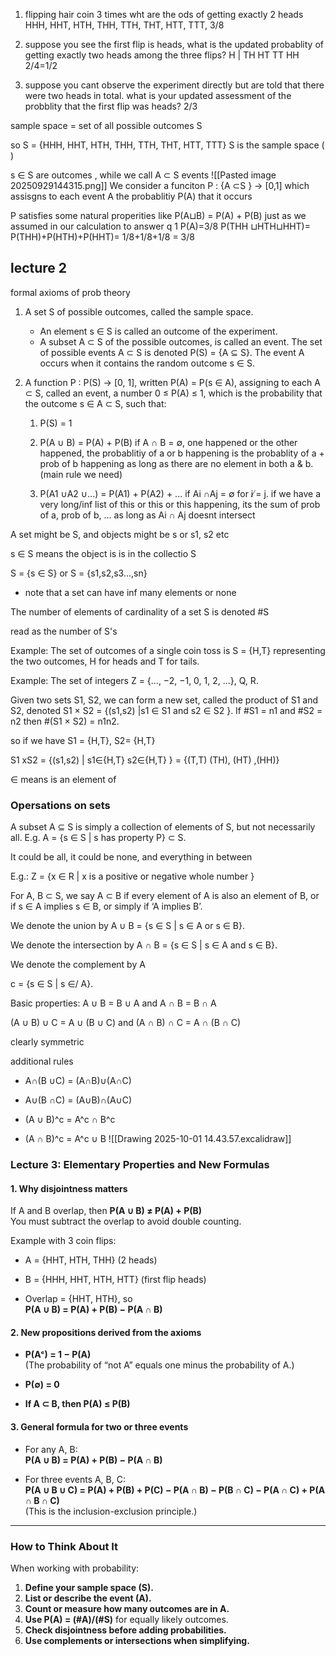 1. flipping hair coin 3 times wht are the ods of getting exactly 2 heads HHH, HHT, HTH, THH, TTH, THT, HTT, TTT, 3/8
    
2. suppose you see the first flip is heads, what is the updated probablity of getting exactly two heads among the three flips? H | TH HT TT HH 2/4=1/2
    
3. suppose you cant observe the experiment directly but are told that there were two heads in total. what is your updated assessment of the probblity that the first flip was heads? 2/3
    

sample space = set of all possible outcomes S

so S = {HHH, HHT, HTH, THH, TTH, THT, HTT, TTT} S is the sample space ( )

s ∈ S are outcomes , while we call A ⊂ S events ![[Pasted image 20250929144315.png]] We consider a funciton P : {A ⊂S } -> [0,1] which assisgns to each event A the probablitiy P(A) that it occurs

P satisfies some natural properities like P(A⊔B) = P(A) + P(B) just as we assumed in our calculation to answer q 1 P(A)=3/8 P(THH ⊔HTH⊔HHT)= P(THH)+P(HTH)+P(HHT)= 1/8+1/8+1/8 = 3/8


## lecture 2 
formal axioms of prob theory
1. A set S of possible outcomes, called the sample space.
	- An element s ∈ S is called an outcome of the experiment.
	- A subset A ⊂ S of the possible outcomes, is called an event.
		The set of possible events A ⊂ S is denoted P(S) = {A ⊆ S}.
The event A occurs when it contains the random outcome s ∈ S.


2. A function P : P(S) → [0, 1], written P(A) = P(s ∈ A),
assigning to each A ⊂ S, called an event, a number 0 ≤ P(A) ≤ 1,
which is the probability that the outcome s ∈ A ⊂ S, such that:
	1) P(S) = 1
			
	2) P(A ∪ B) = P(A) + P(B) if A ∩ B = ∅,
		one happened or the other happened, the probablitiy of a or b happening is the probablity of a + prob of b happening as long as there are no element in both a & b. (main rule we need)
	3) P(A1 ∪A2 ∪...) = P(A1) + P(A2) + ... if Ai ∩Aj = ∅ for i ̸= j.
			if we have a very long/inf list of this or this or this happening, its the sum of prob of a, prob of b, ... as long as Ai ∩ Aj doesnt intersect
		

A set might be S, and objects might be s or s1, s2 etc

s ∈ S means the object is is in the collectio S 

S = {s ∈ S} or S = {s1,s2,s3...,sn} 
- note that a set can have inf many elements or none

The number of elements of cardinality of a set S is denoted #S

read as the number of S's

Example: The set of outcomes of a single coin toss is S = {H,T}
representing the two outcomes, H for heads and T for tails.

Example: The set of integers Z = {..., −2, −1, 0, 1, 2, ...}, Q, R.

Given two sets S1, S2, we can form a new set, called the product of
S1 and S2, denoted S1 × S2 = {(s1,s2) |s1 ∈ S1 and s2 ∈ S2 }. If
#S1 = n1 and #S2 = n2 then #(S1 × S2) = n1n2.

so if we have S1 = {H,T}, S2= {H,T}

S1 xS2 = {(s1,s2) | s1∈{H,T} s2∈{H,T} } = {(T,T) (TH), (HT) ,(HH)}

∈ means is an element of
### Opersations on sets 

A subset A ⊆ S is simply a collection of elements of S, but not
necessarily all. E.g. A = {s ∈ S | s has property P} ⊂ S.

It could be all, it could be none, and everything in between

E.g.: Z = {x ∈ R | x is a positive or negative whole number }

For A, B ⊂ S, we say A ⊂ B if every element of A is also an
element of B, or if s ∈ A implies s ∈ B, or simply if ‘A implies B’.

We denote the union by A ∪ B = {s ∈ S | s ∈ A or s ∈ B}.

We denote the intersection by A ∩ B = {s ∈ S | s ∈ A and s ∈ B}.

We denote the complement by A

c = {s ∈ S | s ∈/ A}.

Basic properties: A ∪ B = B ∪ A and A ∩ B = B ∩ A

(A ∪ B) ∪ C = A ∪ (B ∪ C) and (A ∩ B) ∩ C = A ∩ (B ∩ C)

clearly symmetric


additional rules 
- A∩(B ∪C) = (A∩B)∪(A∩C) 

- A∪(B ∩C) = (A∪B)∩(A∪C)

- (A ∪ B)^c = A^c ∩ B^c

- (A ∩ B)^c = A^c ∪ B
![[Drawing 2025-10-01 14.43.57.excalidraw]]


### **Lecture 3: Elementary Properties and New Formulas**

#### 1. **Why disjointness matters**

If A and B overlap, then **P(A ∪ B) ≠ P(A) + P(B)**  
You must subtract the overlap to avoid double counting.

Example with 3 coin flips:

- A = {HHT, HTH, THH} (2 heads)
    
- B = {HHH, HHT, HTH, HTT} (first flip heads)
    
- Overlap = {HHT, HTH}, so  
    **P(A ∪ B) = P(A) + P(B) − P(A ∩ B)**
    

#### 2. **New propositions derived from the axioms**

- **P(Aᶜ) = 1 − P(A)**  
    (The probability of “not A” equals one minus the probability of A.)
    
- **P(∅) = 0**
    
- **If A ⊂ B, then P(A) ≤ P(B)**
    

#### 3. **General formula for two or three events**

- For any A, B:  
    **P(A ∪ B) = P(A) + P(B) − P(A ∩ B)**
    
- For three events A, B, C:  
    **P(A ∪ B ∪ C) = P(A) + P(B) + P(C) − P(A ∩ B) − P(B ∩ C) − P(A ∩ C) + P(A ∩ B ∩ C)**  
    (This is the inclusion-exclusion principle.)
    

---

### **How to Think About It**

When working with probability:

1. **Define your sample space (S).**
2. **List or describe the event (A).**
3. **Count or measure how many outcomes are in A.**
4. **Use P(A) = (#A)/(#S)** for equally likely outcomes.
5. **Check disjointness before adding probabilities.**
6. **Use complements or intersections when simplifying.**